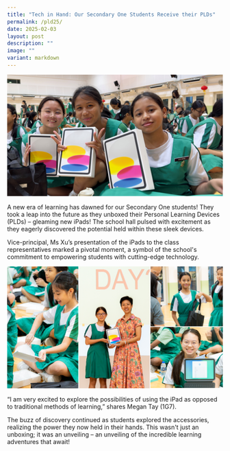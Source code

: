 ```yaml
---
title: "Tech in Hand: Our Secondary One Students Receive their PLDs"
permalink: /pld25/
date: 2025-02-03
layout: post
description: ""
image: ""
variant: markdown
---
```

<img src="/images/Sparkling_Moment/2025/PLD_Hero.png">

<p>A new era of learning has dawned for our Secondary One students!  They took a leap into the future as they unboxed their Personal Learning Devices (PLDs) – gleaming new iPads! The school hall pulsed with excitement as they eagerly discovered the potential held within these sleek devices. </p>
<p>Vice-principal, Ms Xu’s presentation of the iPads to the class representatives marked a pivotal moment, a symbol of the school's commitment to empowering students with cutting-edge technology. </p>
<img src="/images/Sparkling_Moment/2025/PLD_1.png">
<p>“I am very excited to explore the possibilities of using the iPad as opposed to traditional methods of learning,” shares Megan Tay (1G7).</p>
<p>The buzz of discovery continued as students explored the accessories, realizing the power they now held in their hands. This wasn't just an unboxing; it was an unveiling – an unveiling of the incredible learning adventures that await!</p>